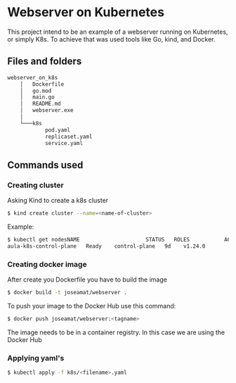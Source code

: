 # Webserver on Kubernetes

This project intend to be an example of a webserver running on Kubernetes, or simply K8s. To achieve that was used tools like Go, kind, and Docker.

## Files and folders

```sh
webserver_on_k8s
    │   Dockerfile
    │   go.mod
    │   main.go
    │   README.md
    │   webserver.exe
    │
    └───k8s
            pod.yaml
            replicaset.yaml
            service.yaml
```

## Commands used

### Creating cluster

Asking Kind to create a k8s cluster

```bash
$ kind create cluster --name=<name-of-cluster>
```

Example:
```bash
$ kubectl get nodesNAME                     STATUS   ROLES           AGE   VERSION
aula-k8s-control-plane   Ready    control-plane   9d    v1.24.0
```

### Creating docker image

After create you Dockerfile you have to build the image

```bash
$ docker build -t joseamat/webserver .
```

To push your image to the Docker Hub use this command:

```bash
$ docker push joseamat/webserver:<tagname>
```

The image needs to be in a container registry. In this case we are using the Docker Hub

### Applying yaml's 

```bash
$ kubectl apply -f k8s/<filename>.yaml
```